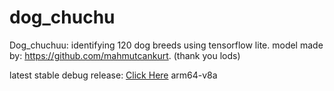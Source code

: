 # dog_chuchu

Dog_chuchuu: identifying 120 dog breeds using tensorflow lite.
model made by: https://github.com/mahmutcankurt. (thank you lods)

latest stable debug release: [Click Here](https://www.mediafire.com/file/1yz41gml7eun3s1/app-debug.apk/file) arm64-v8a
